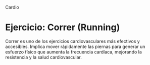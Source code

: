 Cardio

# Ejercicio: Correr (Running)

Correr es uno de los ejercicios cardiovasculares más efectivos y accesibles. Implica mover rápidamente las piernas para generar un esfuerzo físico que aumenta la frecuencia cardíaca, mejorando la resistencia y la salud cardiovascular.

